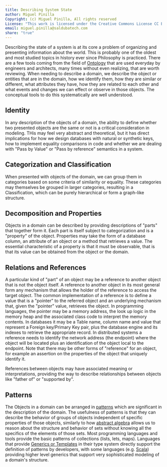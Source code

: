```yaml
---
title: Describing System State
author: Miguel Pinilla
Copyright: (c) Miguel Pinilla, All rights reserved
License: "This work is licensed under the Creative Commons License CC BY-NC-SA 4.0: https://creativecommons.org/licenses/by-nc-sa/4.0/"
email: miguel.pinilla@saldubatech.com
share: "true"
---
```

Describing the state of a system is at its core a problem of organizing and presenting information about the world. This is probably one of the oldest and most studied topics in history ever since Philosophy is practiced. There are a few tools coming from the field of [Ontology](https://en.wikipedia.org/wiki/Ontology) that are used everyday by engineers and architects, many times without even realizing, that are worth reviewing. When needing to describe a domain, we describe the object or entities that are in the domain, how we identify them, how they are similar or different, what attributes they have, how they are related to each other and what events and changes we can effect or observe in those objects. The conceptual tools to do this systematically are well understood.

## Identity

In any description of the objects of a domain, the ability to define whether two presented objects are the same or not is a critical consideration in modeling. THis may feel very abstract and theoretical, but it has direct implications for how we design databases with natural or synthetic keys, how to implement equality comparisons in code and whether we are dealing with "Pass by Value" or "Pass by reference" semantics in a system.

## Categorization and Classification

When presented with objects of the domain, we can group them in categories based on some criteria of similarity or equality. These categories may themselves be grouped in larger categories, resulting in a Classification, which can be purely hierarchical or form a graph-like structure.

## Decomposition and Properties

Objects in a domain can be described by providing descriptions of "parts" that together form it. Each part is itself subject to categorization and is a "property" of the object. Properties may take the form of a database column, an attribute of an object or a method that retrieves a value. The essential characteristic of a property is that it must be observable, that is that its value can be obtained from the object or the domain.

## Relations and References

A particular kind of "part" of an object may be a reference to another object that is not the object itself. A reference to another object in its most general form any mechanism that allows the holder of the reference to access the target object. The common implementation of a reference is to define a value that is a "pointer" to the referred object and an underlying mechanism that, given the "pointer" value, retrieves the object. In programming languages, the pointer may be a memory address, the look up logic in the memory heap and the associated class code to interpret the memory contents. In databases it may be a Table name, column name and value that represent a Foreign key/Primary Key pair, plus the database engine and its indexes to retrieve the appropriate record. In distributed systems a reference needs to identify the network address (the endpoint) where the object will be located plus an identification of the object local to the endpoint. Note that there may be other forms of "reference" for an object, for example an assertion on the properties of the object that uniquely identify it.

References between objects may have associated meaning or interpretations, providing the way to describe relationships between objects like "father of" or "supported by".

## Patterns

The Objects in a domain can be arranged in [patterns](https://www.amazon.com/Design-Patterns-Elements-Reusable-Object-Oriented/dp/0201633612/?&_encoding=UTF8&tag=saldubatechno-20&linkCode=ur2&linkId=205da23e03bd852215de12c4a7afac05&camp=1789&creative=9325) which are significant in the description of the domain. The usefulness of patterns is that they can describe the behavior of groups of objects independent of specific properties of those objects, similarly to how [abstract algebra](https://www.amazon.com/Book-Abstract-Algebra-Second-Mathematics/dp/0486474178?&_encoding=UTF8&tag=saldubatechno-20&linkCode=ur2&linkId=4cfde7ed3085580849f7f6a187286bf5&camp=1789&creative=9325) allows us to reason about the structure and behavior of sets without knowing all the specifics of the elements of those sets. Most programming languages and tools provide the basic patterns of collections (lists, lets, maps). Languages that provide [Generics or Templates](https://en.wikipedia.org/wiki/Generic_programming) in their type system directly support the definition of patterns by developers, with some languages (e.g. [Scala](https://www.scala-lang.org/)) providing higher level generics that support very sophisticated modeling of a domain's structure.
